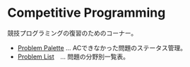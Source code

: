 # Competitive Programming

競技プログラミングの復習のためのコーナー。

- [Problem Palette](https://github.com/users/takahironakamori/projects/9/views/1) ... ACできなかった問題のステータス管理。
- [Problem List](https://github.com/takahironakamori/competitive_programming/tree/main/problem-list)　... 問題の分野別一覧表。

&nbsp;

